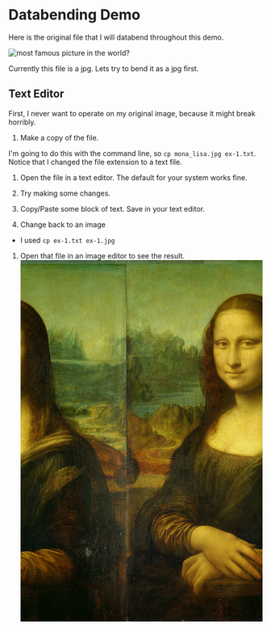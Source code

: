 # Databending Demo

Here is the original file that I will databend throughout this demo.

![most famous picture in the world?](mona_lisa.jpg)

Currently this file is a jpg. Lets try to bend it as a jpg first.

## Text Editor
First, I never want to operate on my original image, because it might break horribly.

1. Make a copy of the file.

  I'm going to do this with the command line, so `cp mona_lisa.jpg ex-1.txt`. Notice that I changed the file extension to a text file.

1. Open the file in a text editor. The default for your system works fine.

1. Try making some changes.
  1. Copy/Paste some block of text. Save in your text editor.

1. Change back to an image
  - I used `cp ex-1.txt ex-1.jpg`

1. Open that file in an image editor to see the result.
  ![first glitch edit](edit1.jpg)


